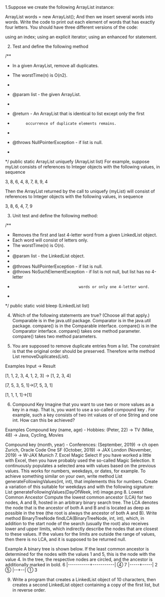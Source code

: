 1.Suppose we create the following ArrayList instance:

ArrayList<String> words = new ArrayList<String>();
And then we insert several words into words. Write the code to print out each element of words that has exactly four letters. You should have three different versions of the code:

using an index;
using an explicit iterator;
using an enhanced for statement.


2.  Test and define the following method

/**
* In a given ArrayList, remove all duplicates.
* The worstTime(n) is O(n2).
*
* @param list - the given ArrayList.
*

* @return - An ArrayList that is identical to list except only the first
*           occurrence of duplicate elements remains.
*
* @throws NullPointerException - if list is null.
*
*/
public static <T> ArrayList <T> uniquefy (ArrayList <T> list)
For example, suppose myList consists of references to Integer objects with the following values, in sequence

3, 8, 6, 4, 8, 7, 8, 9, 4

Then the ArrayList returned by the call to uniquefy (myList) will consist of references to Integer objects with the following values, in sequence

3, 8, 6, 4, 7, 9


3.  Unit test and define the following method:

/**
* Removes the first and last 4-letter word from a given LinkedList<String> object.
* Each word will consist of letters only.
* The worstTime(n) is O(n).
*
* @param list - the LinkedList<String> object.
*
* @throws NullPointerException - if list is null.
* @throws NoSuchElementException - if list is not null, but list has no 4-letter
*                                   words or only one 4-letter word.
*
*/
public static void bleep (LinkedList<String> list)

4. Which of the following statements are true? (Choose all that apply.)
   Comparable is in the java.util package.
   Comparator is in the java.util package.
   compare() is in the Comparable interface.
   compare() is in the Comparator interface.
   compare() takes one method parameter.
   compare() takes two method parameters.


5. You are supposed to remove duplicate entries from a list. The constraint is that the original order should be preserved. Therefore write method List<T> removeDuplicates(List<T>).

Examples
Input -> Result

[1, 1, 2, 3, 4, 1, 2, 3] -> [1, 2, 3, 4]

[7, 5, 3, 5, 1]->[7, 5, 3, 1]

[1, 1, 1, 1]->[1]

6.  Compound Key
    Imagine that you want to use two or more values as a key in a map. That is, you want to use a so-called compound key . For example, such a key consists of two int values or of one String and one int. How can this be achieved?

Examples
Compound key (name, age) - Hobbies:
(Peter, 22) -> TV
(Mike, 48) -> Java, Cycling, Movies

Compound key (month, year)  - Conferences:
(September, 2019) -> ch open Zurich, Oracle Code One SF
(October, 2019) -> JAX London
(November, 2019) -> W-JAX Munich
7. Excel Magic Select
   If you have worked a little with Excel, then you have probably used the so-called Magic Selection. It continuously populates a selected area with values based on the previous values. This works for numbers, weekdays, or dates, for example. To achieve something similar on your own, write method List<Integer> generateFollowingValues(int, int), that implements this for numbers. Create a variation of this suitable for weekdays and with the following signature: List<DayOfWeek> generateFollowingValues(DayOfWeek, int)
   image.png
8.  Lowest Common Ancestor
    Compute the lowest common ancestor (LCA) for two nodes, A and B, hosted in an arbitrary binary search tree. The LCA denotes the node that is the ancestor of both A and B and is located as deep as possible in the tree (the root is always the ancestor of both A and B). Write method BinaryTreeNode<Integer> findLCA(BinaryTreeNode<Integer>, int, int), which, in addition to the start node of the search (usually the root) also receives lower and upper limits, which indirectly describe the nodes that are closest to these values. If the values for the limits are outside the range of values, then there is no LCA, and it is supposed to be returned null.

Example
A binary tree is shown below. If the least common ancestor is determined for the nodes with the values 1 and 5, this is the node with the value 4. In the tree, the respective nodes are circled, and the ancestor is additionally marked in bold.
6
|-----------+-----------|
➃                        7
|-----+-----|
2            ➄
|--+--|
➀      3

9. Write a program that creates a LinkedList object of 10 characters, then creates a second LinkedList object containing a copy of the first list, but in reverse order.
